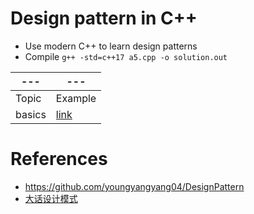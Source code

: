 # Design pattern in C++ 

- Use modern C++ to learn design patterns
- Compile `g++ -std=c++17 a5.cpp -o solution.out` 

|---|---|
|---|---|
|Topic|Example|
| basics | [link](https://github.com/shanmo/design-pattern-cpp/tree/main/basics) |

# References 

- https://github.com/youngyangyang04/DesignPattern
- [大话设计模式](https://book.douban.com/subject/2334288/)
